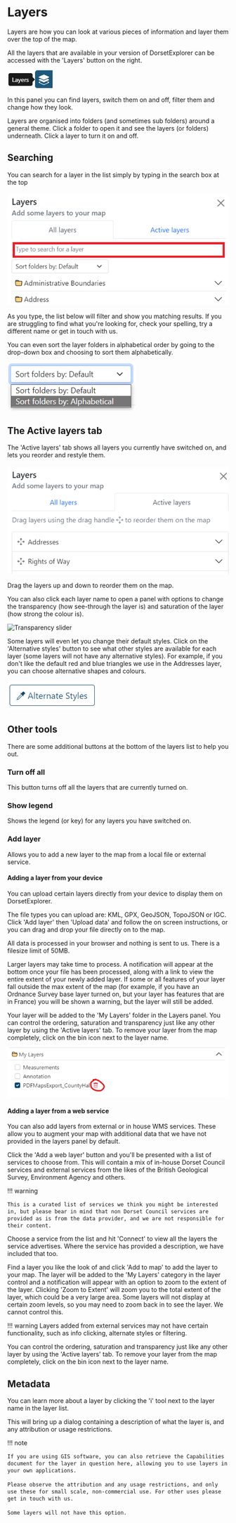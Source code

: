 # Layers

Layers are how you can look at various pieces of information and layer them over the top of the map.

All the layers that are available in your version of DorsetExplorer can be accessed with the 'Layers' button on the right.

![Layers button](../assets/images/layers-button.png)

In this panel you can find layers, switch them on and off, filter them and change how they look.

Layers are organised into folders (and sometimes sub folders) around a general theme. Click a folder to open it and see the layers (or folders) underneath. Click a layer to turn it on and off.

## Searching

You can search for a layer in the list simply by typing in the search box at the top

![Layers search box](../assets/images/layers-search.png)

As you type, the list below will filter and show you matching results. If you are struggling to find what you're looking for, check your spelling, try a different name or get in touch with us.

You can even sort the layer folders in alphabetical order by going to the drop-down box and choosing to sort them alphabetically.

![Sorting layer folders alphabetically using the drop-down box](../assets/images/layers-alphabetical-sort.png)

## The Active layers tab

The 'Active layers' tab shows all layers you currently have switched on, and lets you reorder and restyle them.

![Active layers tab](../assets/images/layers-active-layers.png)

Drag the layers up and down to reorder them on the map. 

You can also click each layer name to open a panel with options to change the transparency (how see-through the layer is) and saturation of the layer (how strong the colour is).

![Transparency slider](../assets/images/layers-transparency-slider.gif)

Some layers will even let you change their default styles. Click on the 'Alternative styles' button to see what other styles are available for each layer (some layers will not have any alternative styles). For example, if you don't like the default red and blue triangles we use in the Addresses layer, you can choose alternative shapes and colours.

![How to choose an alternative style for your layer](../assets/images/layers-alternative-styles.png)

## Other tools
There are some additional buttons at the bottom of the layers list to help you out.

### Turn off all
This button turns off all the layers that are currently turned on. 

### Show legend
Shows the legend (or key) for any layers you have switched on.

### Add layer
Allows you to add a new layer to the map from a local file or external service.

#### Adding a layer from your device

You can upload certain layers directly from your device to display them on DorsetExplorer.

The file types you can upload are: KML, GPX, GeoJSON, TopoJSON or IGC. Click 'Add layer' then 'Upload data' and follow the on screen instructions, or you can drag and drop your file directly on to the map.

All data is processed in your browser and nothing is sent to us. There is a filesize limit of 50MB.

Larger layers may take time to process. A notification will appear at the bottom once your file has been processed, along with a link to view the entire extent of your newly added layer. If some or all features of your layer fall outside the max extent of the map (for example, if you have an Ordnance Survey base layer turned on, but your layer has features that are in France) you will be shown a warning, but the layer will still be added.

Your layer will be added to the 'My Layers' folder in the Layers panel. You can control the ordering, saturation and transparency just like any other layer by using the 'Active layers' tab. To remove your layer from the map completely, click on the bin icon next to the layer name.

![Remove layer button](../assets/images/layers-remove-layer.png)

#### Adding a layer from a web service

You can also add layers from external or in house WMS services. These allow you to augment your map with additional data that we have not provided in the layers panel by default.

Click the 'Add a web layer' button and you'll be presented with a list of services to choose from. This will contain a mix of in-house Dorset Council services and external services from the likes of the British Geological Survey, Environment Agency and others. 

!!! warning

    This is a curated list of services we think you might be interested in, but please bear in mind that non Dorset Council services are provided as is from the data provider, and we are not responsible for their content.

Choose a service from the list and hit 'Connect' to view all the layers the service advertises. Where the service has provided a description, we have included that too.

Find a layer you like the look of and click 'Add to map' to add the layer to your map. The layer will be added to the 'My Layers' category in the layer control and a notification will appear with an option to zoom to the extent of the layer. Clicking 'Zoom to Extent' will zoom you to the total extent of the layer, which could be a very large area. Some layers will not display at certain zoom levels, so you may need to zoom back in to see the layer. We cannot control this.

!!! warning
    Layers added from external services may not have certain functionality, such as info clicking, alternate styles or filtering.

 You can control the ordering, saturation and transparency just like any other layer by using the 'Active layers' tab. To remove your layer from the map completely, click on the bin icon next to the layer name.

## Metadata
You can learn more about a layer by clicking the 'i' tool next to the layer name in the layer list.

This will bring up a dialog containing a description of what the layer is, and any attribution or usage restrictions.

!!! note

    If you are using GIS software, you can also retrieve the Capabilities document for the layer in question here, allowing you to use layers in your own applications.
    
    Please observe the attribution and any usage restrictions, and only use these for small scale, non-commercial use. For other uses please get in touch with us.
    
    Some layers will not have this option.
